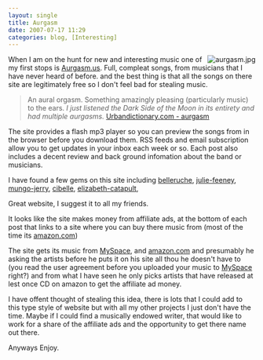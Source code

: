 ```yaml
---
layout: single
title: Aurgasm
date: 2007-07-17 11:29
categories: blog, [Interesting]
---
```

<img src="/public/uploads/2007/07/aurgasm.jpg" alt="aurgasm.jpg" align="right" />When I am on the hunt for new and interesting music one of my first stops is <a href="http://aurgasm.us/">Aurgasm.us</a>. Full, compleat songs, from musicians that I have never heard of before. and the best thing is that all the songs on there site are legitimately free so I don't feel bad for stealing music.
<blockquote>An aural orgasm. Something amazingly pleasing (particularly music) to the ears.
<em>I just listened the Dark Side of the Moon in its entirety and had multiple aurgasms.</em>
<a href="http://www.urbandictionary.com/define.php?term=aurgasm">Urbandictionary.com - aurgasm</a></blockquote>
The site provides a flash mp3 player so you can preview the songs from in the browser before you download them.  RSS feeds and email subscription allow you to get updates in your inbox each week or so. Each post also includes a decent review and back ground infomation about the band or musicians.

<a href="http://aurgasm.us/"></a>I have found a few gems on this site including <a href="http://aurgasm.us/2007/06/belleruche">belleruche</a>, <a href="http://aurgasm.us/2007/03/julie-feeney">julie-feeney</a>, <a href="http://aurgasm.us/2007/05/mungo-jerry">mungo-jerry</a>, <a href="http://aurgasm.us/2007/04/cibelle.html">cibelle</a>, <a href="http://aurgasm.us/2007/04/cibelle.html"></a><a href="http://aurgasm.us/2007/06/elizabeth-catapult">elizabeth-catapult</a>, <a href="http://aurgasm.us/2007/04/cibelle.html">
</a>

Great website, I suggest it to all my friends.

It looks like the site makes money from affiliate ads, at the bottom of each post that links to a site where you can buy there music from (most of the time its <a href="http://amazon.com/">amazon.com</a>)

The site gets its music from <a href="http://www.myspace.com/">MySpace</a>, and <a href="http://amazon.com/">amazon.com</a> and presumably he asking the artists before he puts it on his site all thou he doesn't have to (you read the user agreement before you uploaded your music to <a href="http://www.myspace.com/">MySpace</a> right?)  and from what I have seen he only picks artists that have released at lest once CD on amazon to get the affiliate ad money.

I have offent thought of stealing this idea, there is lots that I could add to this type style of website but with all my other projects I just don't have the time. Maybe if I could find a musically endowed writer, that would like to work for a share of the affiliate ads and the opportunity to get there name out there.

Anyways Enjoy.
